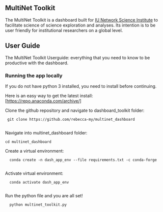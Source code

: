 ## MultiNet Toolkit
The MultiNet Toolkit is a dashboard built for [IU Network Science Institute](https://iuni.iu.edu/) to facilitate science of science exploration and analyses.  Its intention is to be user friendly for institutional researchers on a global level.

## User Guide

The MultiNet Toolkit Userguide: everything that you need to know to be productive with the dashboard.

### Running the app locally

If you do not have python 3 installed, you need to install before continuing.  

Here is an easy way to get the latest install: [https://repo.anaconda.com/archive/]


Clone the github repository and navigate to dashboard_toolkit folder:
  ```
   git clone https://github.com/rebecca-my/multinet_dashboard
   
  ```
Navigate into multinet_dashboard folder:
  ```
  cd multinet_dashboard
  
  ```
Create a virtual environment:
```
  conda create -n dash_app_env --file requirements.txt -c conda-forge
  
```
Activate virtual environment:
```
  conda activate dash_app_env
  
```
Run the python file and you are all set!
```
  python multinet_toolkit.py
  
```
